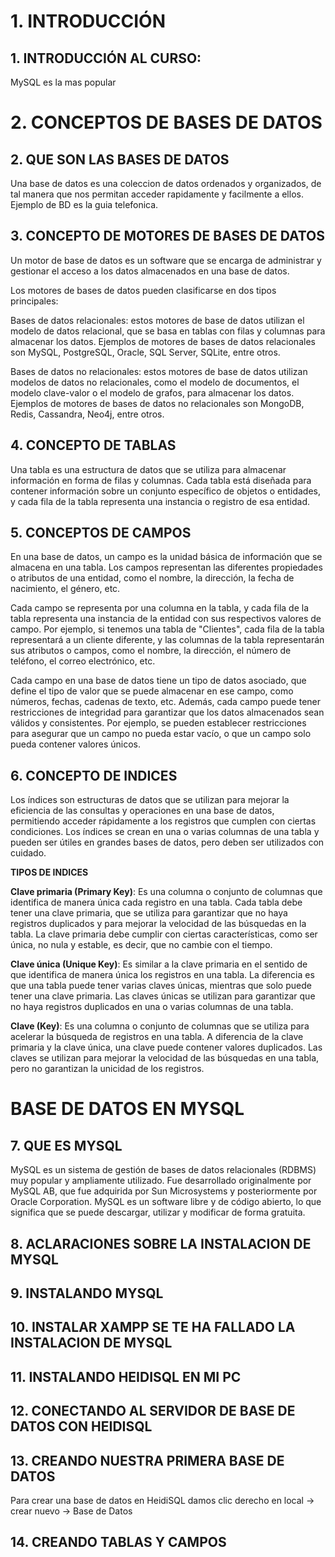 # 1. INTRODUCCIÓN
## 1. INTRODUCCIÓN AL CURSO:
MySQL es la mas popular

# 2. CONCEPTOS DE BASES DE DATOS
## 2. QUE SON LAS BASES DE DATOS
Una base de datos es una coleccion de datos ordenados y organizados, de tal manera que nos permitan acceder rapidamente y facilmente a ellos. Ejemplo de BD es la guia telefonica.

## 3. CONCEPTO DE MOTORES DE BASES DE DATOS
Un motor de base de datos es un software que se encarga de administrar y gestionar el acceso a los datos almacenados en una base de datos.

Los motores de bases de datos pueden clasificarse en dos tipos principales:

Bases de datos relacionales: estos motores de base de datos utilizan el modelo de datos relacional, que se basa en tablas con filas y columnas para almacenar los datos. Ejemplos de motores de bases de datos relacionales son MySQL, PostgreSQL, Oracle, SQL Server, SQLite, entre otros.

Bases de datos no relacionales: estos motores de base de datos utilizan modelos de datos no relacionales, como el modelo de documentos, el modelo clave-valor o el modelo de grafos, para almacenar los datos. Ejemplos de motores de bases de datos no relacionales son MongoDB, Redis, Cassandra, Neo4j, entre otros.

## 4. CONCEPTO DE TABLAS
Una tabla es una estructura de datos que se utiliza para almacenar información en forma de filas y columnas. Cada tabla está diseñada para contener información sobre un conjunto específico de objetos o entidades, y cada fila de la tabla representa una instancia o registro de esa entidad.

## 5. CONCEPTOS DE CAMPOS
En una base de datos, un campo es la unidad básica de información que se almacena en una tabla. Los campos representan las diferentes propiedades o atributos de una entidad, como el nombre, la dirección, la fecha de nacimiento, el género, etc.

Cada campo se representa por una columna en la tabla, y cada fila de la tabla representa una instancia de la entidad con sus respectivos valores de campo. Por ejemplo, si tenemos una tabla de "Clientes", cada fila de la tabla representará a un cliente diferente, y las columnas de la tabla representarán sus atributos o campos, como el nombre, la dirección, el número de teléfono, el correo electrónico, etc.

Cada campo en una base de datos tiene un tipo de datos asociado, que define el tipo de valor que se puede almacenar en ese campo, como números, fechas, cadenas de texto, etc. Además, cada campo puede tener restricciones de integridad para garantizar que los datos almacenados sean válidos y consistentes. Por ejemplo, se pueden establecer restricciones para asegurar que un campo no pueda estar vacío, o que un campo solo pueda contener valores únicos.

## 6. CONCEPTO DE INDICES
Los índices son estructuras de datos que se utilizan para mejorar la eficiencia de las consultas y operaciones en una base de datos, permitiendo acceder rápidamente a los registros que cumplen con ciertas condiciones. Los índices se crean en una o varias columnas de una tabla y pueden ser útiles en grandes bases de datos, pero deben ser utilizados con cuidado.

**TIPOS DE INDICES**

**Clave primaria (Primary Key)**: Es una columna o conjunto de columnas que identifica de manera única cada registro en una tabla. Cada tabla debe tener una clave primaria, que se utiliza para garantizar que no haya registros duplicados y para mejorar la velocidad de las búsquedas en la tabla. La clave primaria debe cumplir con ciertas características, como ser única, no nula y estable, es decir, que no cambie con el tiempo.

**Clave única (Unique Key)**: Es similar a la clave primaria en el sentido de que identifica de manera única los registros en una tabla. La diferencia es que una tabla puede tener varias claves únicas, mientras que solo puede tener una clave primaria. Las claves únicas se utilizan para garantizar que no haya registros duplicados en una o varias columnas de una tabla.

**Clave (Key)**: Es una columna o conjunto de columnas que se utiliza para acelerar la búsqueda de registros en una tabla. A diferencia de la clave primaria y la clave única, una clave puede contener valores duplicados. Las claves se utilizan para mejorar la velocidad de las búsquedas en una tabla, pero no garantizan la unicidad de los registros.

# BASE DE DATOS EN MYSQL
## 7. QUE ES MYSQL 
MySQL es un sistema de gestión de bases de datos relacionales (RDBMS) muy popular y ampliamente utilizado. Fue desarrollado originalmente por MySQL AB, que fue adquirida por Sun Microsystems y posteriormente por Oracle Corporation. MySQL es un software libre y de código abierto, lo que significa que se puede descargar, utilizar y modificar de forma gratuita.

## 8. ACLARACIONES SOBRE LA INSTALACION DE MYSQL
## 9. INSTALANDO MYSQL
## 10. INSTALAR XAMPP SE TE HA FALLADO LA INSTALACION DE MYSQL
## 11. INSTALANDO HEIDISQL EN MI PC
## 12. CONECTANDO AL SERVIDOR DE BASE DE DATOS CON HEIDISQL
## 13. CREANDO NUESTRA PRIMERA BASE DE DATOS
Para crear una base de datos en HeidiSQL damos clic derecho en local -> crear nuevo -> Base de Datos
## 14. CREANDO TABLAS Y CAMPOS